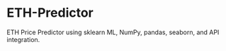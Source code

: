 # ETH-Predictor
ETH Price Predictor using sklearn ML, NumPy, pandas, seaborn, and API integration. 
